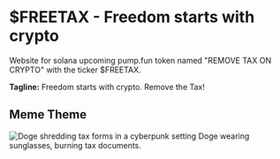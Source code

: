 # $FREETAX - Freedom starts with crypto

Website for solana upcoming pump.fun token named "REMOVE TAX ON CRYPTO" with the ticker $FREETAX.

**Tagline:** Freedom starts with crypto. Remove the Tax!

## Meme Theme

![Doge shredding tax forms in a cyberpunk setting](meme.jpg)
Doge wearing sunglasses, burning tax documents.
